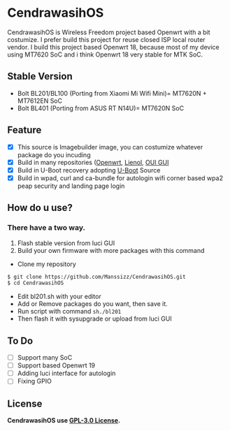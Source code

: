 # CendrawasihOS
CendrawasihOS is Wireless Freedom project based Openwrt with a bit costumize. I prefer build this project for reuse closed ISP local router vendor. I build this project based Openwrt 18, because most of my device using MT7620 SoC and i think Openwrt 18 very stable for MTK SoC.

## Stable Version
- Bolt BL201/BL100 (Porting from Xiaomi Mi Wifi Mini)= MT7620N + MT7612EN SoC
- Bolt BL401 (Porting from ASUS RT N14U)= MT7620N SoC

## Feature
- [x] This source is Imagebuilder image, you can costumize whatever package do you incuding
- [x] Build in many repositories ([Openwrt](https://github.com/openwrt/openwrt), [Lienol](https://github.com/Lienol/openwrt-package), [OUI GUI](https://github.com/zhaojh329/oui)
- [x] Build in U-Boot recovery adopting [U-Boot](https://github.com/u-boot/u-boot) Source
- [x] Build in wpad, curl and ca-bundle for autologin wifi corner based wpa2 peap security and landing page login

## How do u use?
### There have a two way.
1. Flash stable version from luci GUI
2. Build your own firmware with more packages with this command
- Clone my repository
```sh
$ git clone https://github.com/Manssizz/CendrawasihOS.git
$ cd CendrawasihOS
```
- Edit bl201.sh with your editor
- Add or Remove packages do you want, then save it.
- Run script with command ```sh./bl201```
- Then flash it with sysupgrade or upload from luci GUI

## To Do
- [ ] Support many SoC
- [ ] Support based Openwrt 19
- [ ] Adding luci interface for autologin
- [ ] Fixing GPIO

## License
**CendrawasihOS use [GPL-3.0 License](LICENSE).**
